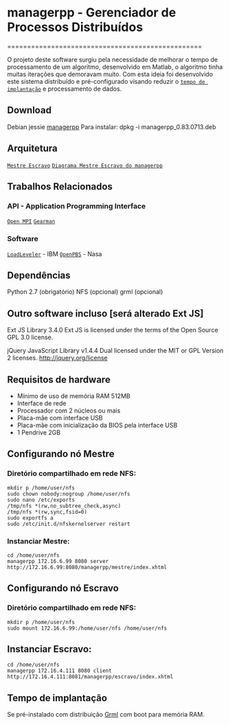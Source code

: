 # managerpp - Gerenciador de Processos Distribuídos
=================================================

O projeto deste software surgiu pela necessidade de melhorar o tempo de 
processamento de um algoritmo, desenvolvido em Matlab, o algoritmo tinha muitas 
iterações que demoravam muito. Com esta ideia foi desenvolvido este sistema distribuído e
pré-configurado visando reduzir o [`tempo de implantação`](https://github.com/renedet/managerpp#tempo-de-implantação) e processamento de dados.

## Download
Debian jessie [managerpp](https://github.com/renedet/managerpp/blob/master/debian/bin/jessie/managerpp_0.83.0713.deb)
  Para instalar:
    dpkg -i managerpp_0.83.0713.deb

## Arquitetura

[`Mestre Escravo`](http://charm.cs.uiuc.edu/research/masterSlave)
[`Diagrama Mestre Escravo do managerpp`](https://raw.githubusercontent.com/renedet/managerpp/master/imagens/mestre_escravo.png)

## Trabalhos Relacionados

### API - Application Programming Interface
[`Open MPI`](https://www.open-mpi.org/)
[`Gearman`](http://gearman.org/)

### Software
[`LoadLeveler`](http://www-03.ibm.com/systems/power/software/loadleveler/) - IBM
[`OpenPBS`](http://www.mcs.anl.gov/research/projects/openpbs/) - Nasa

## Dependências

Python 2.7 (obrigatório)
NFS (opcional)
grml (opcional)

## Outro software incluso [será alterado Ext JS]

Ext JS Library 3.4.0
  Ext JS is licensed under the terms of the Open Source GPL 3.0 license. 

jQuery JavaScript Library v1.4.4
  Dual licensed under the MIT or GPL Version 2 licenses.
  http://jquery.org/license

## Requisitos de hardware

* Mínimo de uso de memória RAM 512MB
* Interface de rede
* Processador com 2 núcleos ou mais
* Placa-mãe com interface USB
* Placa-mãe com inicialização da BIOS pela interface USB
* 1 Pendrive 2GB

## Configurando nó Mestre

### Diretório compartilhado em rede NFS:
    mkdir p /home/user/nfs
    sudo chown nobody:nogroup /home/user/nfs
    sudo nano /etc/exports
    /tmp/nfs *(rw,no_subtree_check,async)
    /tmp/nfs *(rw,sync,fsid=0)
    sudo exportfs a
    sudo /etc/init.d/nfskernelserver restart

### Instanciar Mestre:
    cd /home/user/nfs
    managerpp 172.16.6.99 8080 server
    http://172.16.6.99:8080/managerpp/mestre/index.xhtml

## Configurando nó Escravo
### Diretório compartilhado em rede NFS:
    mkdir p /home/user/nfs
    sudo mount 172.16.6.99:/home/user/nfs /home/user/nfs
## Instanciar Escravo:
    cd /home/user/nfs
    managerpp 172.16.4.111 8080 client
    http://172.16.4.111:8081/managerpp/escravo/index.xhtml


## Tempo de implantação

Se pré-instalado com distribuição [Grml](https://grml.org/) com boot para memória RAM.

